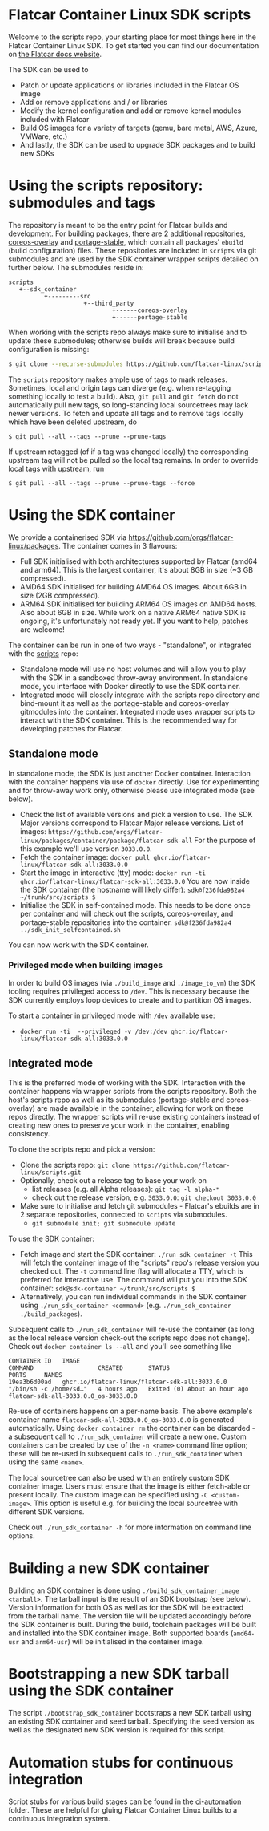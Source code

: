 # Flatcar Container Linux SDK scripts

Welcome to the scripts repo, your starting place for most things here in the Flatcar Container Linux SDK. To get started you can find our documentation on [the Flatcar docs website][flatcar-docs].

The SDK can be used to
* Patch or update applications or libraries included in the Flatcar OS image
* Add or remove applications and / or libraries
* Modify the kernel configuration and add or remove kernel modules included with Flatcar
* Build OS images for a variety of targets (qemu, bare metal, AWS, Azure, VMWare, etc.)
* And lastly, the SDK can be used to upgrade SDK packages and to build new SDKs

[flatcar-docs]: https://docs.flatcar-linux.org/os/sdk-modifying-flatcar/

# Using the scripts repository: submodules and tags

The repository is meant to be the entry point for Flatcar builds and development.
For building packages, there are 2 additional repositories, [coreos-overlay](https://github.com/flatcar-linux/) and [portage-stable](https://github.com/flatcar-linux/portage-stable), which contain all packages' `ebuild` (build configuration) files.
These repositories are included in `scripts` via git submodules and are used by the SDK container wrapper scripts detailed on further below.
The submodules reside in:
```
scripts
   +--sdk_container
          +---------src
                     +--third_party
                             +------coreos-overlay
                             +------portage-stable
```

When working with the scripts repo always make sure to initialise and to update these submodules; otherwise builds will break because build configuration is missing:
```bash
$ git clone --recurse-submodules https://github.com/flatcar-linux/scripts.git
```

The `scripts` repository makes ample use of tags to mark releases.
Sometimes, local and origin tags can diverge (e.g. when re-tagging something locally to test a build).
Also, `git pull` and `git fetch` do not automatically pull new tags, so long-standing local sourcetrees may lack newer versions.
To fetch and update all tags and to remove tags locally which have been deleted upstream, do
```
$ git pull --all --tags --prune --prune-tags
```
If upstream retagged (of if a tag was changed locally) the corresponding upstream tag will not be pulled so the local tag remains.
In order to override local tags with upstream, run
```
$ git pull --all --tags --prune --prune-tags --force
```

# Using the SDK container

We provide a containerised SDK via https://github.com/orgs/flatcar-linux/packages. The container comes in 3 flavours:
* Full SDK initialised with both architectures supported by Flatcar (amd64 and arm64). This is the largest container, it's about 8GB in size (~3 GB compressed).
* AMD64 SDK initialised for building AMD64 OS images. About 6GB in size (2GB compressed).
* ARM64 SDK initialised for building ARM64 OS images on AMD64 hosts. Also about 6GB in size.
While work on a native ARM64 native SDK is ongoing, it's unfortunately not ready yet. If you want to help, patches are welcome!

The container can be run in one of two ways - "standalone", or integrated with the [scripts](https://github.com/flatcar-linux/scripts) repo:
* Standalone mode will use no host volumes and will allow you to play with the SDK in a sandboxed throw-away environment. In standalone mode, you interface with Docker directly to use the SDK container.
* Integrated mode will closely integrate with the scripts repo directory and bind-mount it as well as the portage-stable and coreos-overlay gitmodules into the container. Integrated mode uses wrapper scripts to interact with the SDK container. This is the recommended way for developing patches for Flatcar.

## Standalone mode

In standalone mode, the SDK is just another Docker container. Interaction with the container happens via use of `docker` directly. Use for experimenting and for throw-away work only, otherwise please use integrated mode (see below).

* Check the list of available versions and pick a version to use. The SDK Major versions correspond to Flatcar Major release versions.
  List of images: `https://github.com/orgs/flatcar-linux/packages/container/package/flatcar-sdk-all`
  For the purpose of this example we'll use version `3033.0.0`.
* Fetch the container image: `docker pull ghcr.io/flatcar-linux/flatcar-sdk-all:3033.0.0`
* Start the image in interactive (tty) mode: `docker run -ti ghcr.io/flatcar-linux/flatcar-sdk-all:3033.0.0`
  You are now inside the SDK container (the hostname will likely differ):
  `sdk@f236fda982a4 ~/trunk/src/scripts $`
* Initialise the SDK in self-contained mode. This needs to be done once per container and will check out the scripts, coreos-overlay, and portage-stable repositories into the container.
  `sdk@f236fda982a4 ../sdk_init_selfcontained.sh`

You can now work with the SDK container.

### Privileged mode when building images

In order to build OS images (via `./build_image` and `./image_to_vm`) the SDK tooling requires privileged access to `/dev`.
This is necessary because the SDK currently employs loop devices to create and to partition OS images.

To start a container in privileged mode with `/dev` available use:
* `docker run -ti  --privileged -v /dev:/dev ghcr.io/flatcar-linux/flatcar-sdk-all:3033.0.0`

## Integrated mode

This is the preferred mode of working with the SDK.
Interaction with the container happens via wrapper scripts from the scripts repository.
Both the host's scripts repo as well as its submodules (portage-stable and coreos-overlay) are made available in the container, allowing for work on these repos directly.
The wrapper scripts will re-use existing containers instead of creating new ones to preserve your work in the container, enabling consistency.

To clone the scripts repo and pick a version:
* Clone the scripts repo: `git clone https://github.com/flatcar-linux/scripts.git`
* Optionally, check out a release tag to base your work on
  * list releases (e.g. all Alpha releases): `git tag -l alpha-*`
  * check out the release version, e.g. `3033.0.0`: `git checkout 3033.0.0`
* Make sure to initialise and fetch git submodules - Flatcar's ebuilds are in 2 separate repositories, connected to `scripts` via submodules.
  * `git submodule init; git submodule update`

To use the SDK container:
* Fetch image and start the SDK container: `./run_sdk_container -t`
  This will fetch the container image of the "scripts" repo's release version you checked out.
  The `-t` command line flag will allocate a TTY, which is preferred for interactive use.
  The command will put you into the SDK container:
  `sdk@sdk-container ~/trunk/src/scripts $`
* Alternatively, you can run individual commands in the SDK container using `./run_sdk_container <command>` (e.g. `./run_sdk_container ./build_packages`).

Subsequent calls to `./run_sdk_container` will re-use the container (as long as the local release version check-out the scripts repo does not change).
Check out `docker container ls --all` and you'll see something like
```
CONTAINER ID   IMAGE                                            COMMAND                  CREATED       STATUS                         PORTS     NAMES
19ea3b6d00ad   ghcr.io/flatcar-linux/flatcar-sdk-all:3033.0.0   "/bin/sh -c /home/sd…"   4 hours ago   Exited (0) About an hour ago             flatcar-sdk-all-3033.0.0_os-3033.0.0
```

Re-use of containers happens on a per-name basis. The above example's container name `flatcar-sdk-all-3033.0.0_os-3033.0.0` is generated automatically. Using `docker container rm` the container can be discarded - a subsequent call to `./run_sdk_container` will create a new one.  Custom containers can be created by use of the `-n <name>` command line option; these will be re-used in subsequent calls to `./run_sdk_container` when using the same `<name>`.

The local sourcetree can also be used with an entirely custom SDK container image. Users must ensure that the image is either fetch-able or present locally. The custom image can be specified using `-C <custom-image>`. This option is useful e.g. for building the local sourcetree with different SDK versions.

Check out `./run_sdk_container -h` for more information on command line options.

# Building a new SDK container

Building an SDK container is done using `./build_sdk_container_image <tarball>`.
The tarball input is the result of an SDK bootstrap (see below). Version information for both OS as well as for the SDK will be extracted from the tarball name.
The version file will be updated accordingly before the SDK container is built.
During the build, toolchain packages will be built and installed into the SDK container image. Both supported boards (`amd64-usr` and `arm64-usr`) will be initialised in the container image.

# Bootstrapping a new SDK tarball using the SDK container

The script `./bootstrap_sdk_container` bootstraps a new SDK tarball using an existing SDK container and seed tarball. Specifying the seed version as well as the designated new SDK version is required for this script.

# Automation stubs for continuous integration

Script stubs for various build stages can be found in the [ci-automation](ci-automation) folder. These are helpful for gluing Flatcar Container Linux builds to a continuous integration system.
